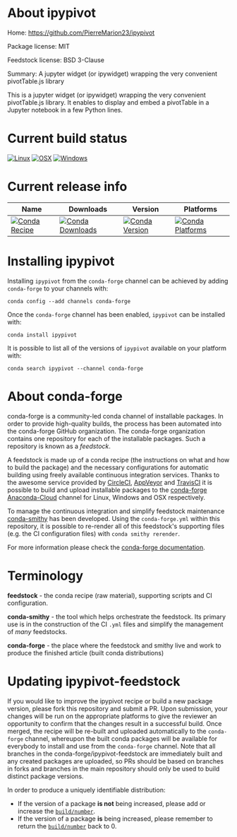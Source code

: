 About ipypivot
==============

Home: https://github.com/PierreMarion23/ipypivot

Package license: MIT

Feedstock license: BSD 3-Clause

Summary: A jupyter widget (or ipywidget) wrapping the very convenient pivotTable.js library

This is a jupyter widget (or ipywidget) wrapping the very convenient pivotTable.js library.
It enables to display and embed a pivotTable in a Jupyter notebook in a few Python lines.


Current build status
====================

[![Linux](https://img.shields.io/circleci/project/github/conda-forge/ipypivot-feedstock/master.svg?label=Linux)](https://circleci.com/gh/conda-forge/ipypivot-feedstock)
[![OSX](https://img.shields.io/travis/conda-forge/ipypivot-feedstock/master.svg?label=macOS)](https://travis-ci.org/conda-forge/ipypivot-feedstock)
[![Windows](https://img.shields.io/appveyor/ci/conda-forge/ipypivot-feedstock/master.svg?label=Windows)](https://ci.appveyor.com/project/conda-forge/ipypivot-feedstock/branch/master)

Current release info
====================

| Name | Downloads | Version | Platforms |
| --- | --- | --- | --- |
| [![Conda Recipe](https://img.shields.io/badge/recipe-ipypivot-green.svg)](https://anaconda.org/conda-forge/ipypivot) | [![Conda Downloads](https://img.shields.io/conda/dn/conda-forge/ipypivot.svg)](https://anaconda.org/conda-forge/ipypivot) | [![Conda Version](https://img.shields.io/conda/vn/conda-forge/ipypivot.svg)](https://anaconda.org/conda-forge/ipypivot) | [![Conda Platforms](https://img.shields.io/conda/pn/conda-forge/ipypivot.svg)](https://anaconda.org/conda-forge/ipypivot) |

Installing ipypivot
===================

Installing `ipypivot` from the `conda-forge` channel can be achieved by adding `conda-forge` to your channels with:

```
conda config --add channels conda-forge
```

Once the `conda-forge` channel has been enabled, `ipypivot` can be installed with:

```
conda install ipypivot
```

It is possible to list all of the versions of `ipypivot` available on your platform with:

```
conda search ipypivot --channel conda-forge
```


About conda-forge
=================

conda-forge is a community-led conda channel of installable packages.
In order to provide high-quality builds, the process has been automated into the
conda-forge GitHub organization. The conda-forge organization contains one repository
for each of the installable packages. Such a repository is known as a *feedstock*.

A feedstock is made up of a conda recipe (the instructions on what and how to build
the package) and the necessary configurations for automatic building using freely
available continuous integration services. Thanks to the awesome service provided by
[CircleCI](https://circleci.com/), [AppVeyor](https://www.appveyor.com/)
and [TravisCI](https://travis-ci.org/) it is possible to build and upload installable
packages to the [conda-forge](https://anaconda.org/conda-forge)
[Anaconda-Cloud](https://anaconda.org/) channel for Linux, Windows and OSX respectively.

To manage the continuous integration and simplify feedstock maintenance
[conda-smithy](https://github.com/conda-forge/conda-smithy) has been developed.
Using the ``conda-forge.yml`` within this repository, it is possible to re-render all of
this feedstock's supporting files (e.g. the CI configuration files) with ``conda smithy rerender``.

For more information please check the [conda-forge documentation](https://conda-forge.org/docs/).

Terminology
===========

**feedstock** - the conda recipe (raw material), supporting scripts and CI configuration.

**conda-smithy** - the tool which helps orchestrate the feedstock.
                   Its primary use is in the construction of the CI ``.yml`` files
                   and simplify the management of *many* feedstocks.

**conda-forge** - the place where the feedstock and smithy live and work to
                  produce the finished article (built conda distributions)


Updating ipypivot-feedstock
===========================

If you would like to improve the ipypivot recipe or build a new
package version, please fork this repository and submit a PR. Upon submission,
your changes will be run on the appropriate platforms to give the reviewer an
opportunity to confirm that the changes result in a successful build. Once
merged, the recipe will be re-built and uploaded automatically to the
`conda-forge` channel, whereupon the built conda packages will be available for
everybody to install and use from the `conda-forge` channel.
Note that all branches in the conda-forge/ipypivot-feedstock are
immediately built and any created packages are uploaded, so PRs should be based
on branches in forks and branches in the main repository should only be used to
build distinct package versions.

In order to produce a uniquely identifiable distribution:
 * If the version of a package **is not** being increased, please add or increase
   the [``build/number``](https://conda.io/docs/user-guide/tasks/build-packages/define-metadata.html#build-number-and-string).
 * If the version of a package **is** being increased, please remember to return
   the [``build/number``](https://conda.io/docs/user-guide/tasks/build-packages/define-metadata.html#build-number-and-string)
   back to 0.
